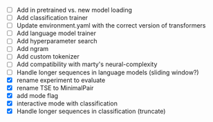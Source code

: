 - [ ] Add in pretrained vs. new model loading
- [ ] Add classification trainer 
- [ ] Update environment.yaml with the correct version of transformers
- [ ] Add language model trainer 
- [ ] Add hyperparameter search 
- [ ] Add ngram 
- [ ] Add custom tokenizer 
- [ ] Add compatibility with marty's neural-complexity
- [ ] Handle longer sequences in language models (sliding window?)
- [X] rename experiment to evaluate
- [X] rename TSE to MinimalPair
- [X] add mode flag 
- [X] interactive mode with classification
- [X] Handle longer sequences in classification (truncate)
